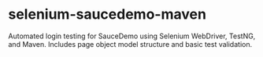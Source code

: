 # selenium-saucedemo-maven
Automated login testing for SauceDemo using Selenium WebDriver, TestNG, and Maven. Includes page object model structure and basic test validation.
